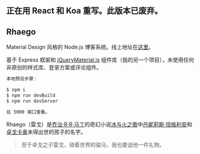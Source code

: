 ## 正在用 React 和 Koa 重写。此版本已废弃。

## Rhaego

Material Design 风格的 Node.js 博客系统。线上地址在[这里](https://www.youknowznm.com)。

基于 Express 框架和 [jQueryMaterial.js](https://github.com/youknowznm/jqueryMaterial.js) 组件库（我的另一个项目），未使用任何非原创的样式库、登录方案或评论组件。

```Bash
本地预览步骤：

$ npm i
$ npm run devBuild
$ npm run devServer

在 5000 端口查看。
```

Rhaego（雷戈）是[乔治·R·R·马丁](https://en.wikipedia.org/wiki/George_R._R._Martin)的奇幻小说[冰与火之歌](https://en.wikipedia.org/wiki/A_Song_of_Ice_and_Fire)中[丹妮莉斯·坦格利安](https://en.wikipedia.org/wiki/Daenerys_Targaryen)和[卓戈卡奥](https://en.wikipedia.org/wiki/Khal_Drogo)未得出世的孩子的名字。

> 至于卓戈之子雷戈，骑着世界的骏马，我也要送他一件礼物。
